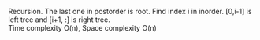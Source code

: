 Recursion. The last one in postorder is root. Find index i in inorder. [0,i-1] is left tree and [i+1, :] is right tree.      
Time complexity O(n), Space complexity O(n)